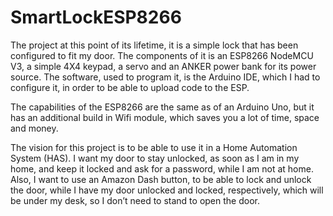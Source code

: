 # SmartLockESP8266

The project at this point of its lifetime, it is a simple lock that has been configured
to fit my door. The components of it is an ESP8266 NodeMCU V3, a simple 4X4 keypad,
a servo and an ANKER power bank for its power source. The software, used to program it, is the Arduino IDE, which I had to configure it, in order to be able to upload code to the
ESP.

The capabilities of the ESP8266 are the same as of an Arduino Uno, but it has an
additional build in Wifi module, which saves you a lot of time, space and money.

The vision for this project is to be able to use it in a Home Automation System (HAS). I want my door to stay unlocked, as soon as I am in my home, and keep it locked and ask for a password, while I am not at home. Also, I want to use an Amazon Dash button, to be able to lock and unlock the door, while I have my door unlocked and locked, respectively, which will be under my desk, so I don’t need to stand to open the door.